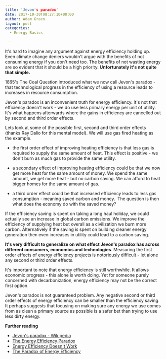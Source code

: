 ```yaml
---
title: 'Jevon's paradox' 
date: 2017-10-30T08:27:10+00:00
author: Adam Green
layout: post
categories:
  - Energy Basics

---
```


It's hard to imagine any argument against energy efficiency holding up.  Even climate change deniers wouldn't argue with the benefits of not consuming energy if you don't need too.  The benefits of not wasting energy are so evident that it should be a high priority. **Unfortunately it's not quite that simple.**

1865's The Coal Question introduced what we now call Jevon's paradox - that technological progress in the efficiency of using a resource leads to increases in resource consumption.

Jevon's paradox is an inconvenient truth for energy efficiency. It's not that efficiency doesn't work - we do use less primary energy per unit of utility. It's what happens afterwards where the gains in efficiency are cancelled out by second and third order effects.

Lets look at some of the possible first, second and third order effects (thanks Ray Dalio for this mental model). We will use gas fired heating as the example.

- the first order effect of improving heating efficiency is that less gas is required to supply the same amount of heat. This effect is positive - we don't burn as much gas to provide the same utility.

- a secondary effect of improving heating efficiency could be that we now get more heat for the same amount of money. We spend the same amount, we get more heat - but no carbon saving. We can afford to heat bigger homes for the same amount of gas.

- a third order effect could be that increased efficiency leads to less gas consumption - meaning saved carbon and money.  The question is then what does the economy do with the saved money?

If the efficiency saving is spent on taking a long haul holiday, we could actually see an increase in global carbon emissions. We improve the efficiency of supplying heat but overall as a civilization we burn more carbon. Alternatively if the saving is spent on building cleaner energy generation then even increases in utility could lead to a carbon saving.

**It's very difficult to generalize on what effect Jevon's paradox has across different consumers, economics and technologies**. Measuring the first order effects of energy efficiency projects is notoriously difficult - let alone any second or third order effects.

It's important to note that energy efficiency is still worthwhile. It allows economic progress - this alone is worth doing. Yet for someone purely concerned with decarbonization, energy efficiency may not be the correct first option.

Jevon's paradox is not guaranteed problem. Any negative second or third order effects of energy efficiency can be smaller than the efficiency saving. It perhaps suggests that focusing on making sure any energy we use comes from as clean a primary source as possible is a safer bet than trying to use less dirty energy.

**Further reading**

  * [Jevon's paradox - Wikipedia](https://en.wikipedia.org/wiki/Jevons_paradox)
  * [The Energy Efficiency Paradox](http://bigthink.com/politeia/the-energy-efficiency-paradox)
  * [Energy Efficiency Doesn't Work](http://www.nakedcapitalism.com/2011/10/energy-efficiency-doesn%e2%80%99t-work.html)
  * [The Paradox of Energy Efficiency](http://reason.com/archives/2012/10/31/the-paradox-of-energy-efficiency)
